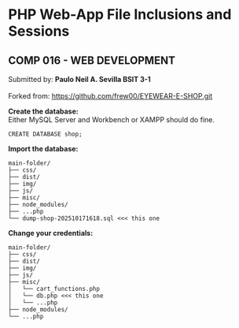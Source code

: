 # <b>PHP Web-App File Inclusions and Sessions</b>

## COMP 016 - WEB DEVELOPMENT

Submitted by: <b>Paulo Neil A. Sevilla BSIT 3-1</b>  
<br>
Forked from: https://github.com/frew00/EYEWEAR-E-SHOP.git

<b> Create the database: </b>  
Either MySQL Server and Workbench or XAMPP should do fine.
 ```
CREATE DATABASE shop;
 ```
<b> Import the database: </b>
 ```
main-folder/
├── css/  
├── dist/  
├── img/ 
├── js/  
├── misc/  
├── node_modules/ 
├── ...php 
└── dump-shop-202510171618.sql <<< this one
 ```
<b> Change your credentials: </b>
 ```
main-folder/
├── css/  
├── dist/  
├── img/ 
├── js/  
├── misc/  
│   └── cart_functions.php
│   └── db.php <<< this one
│   └── ...php
├── node_modules/ 
└── ...php
 ```

